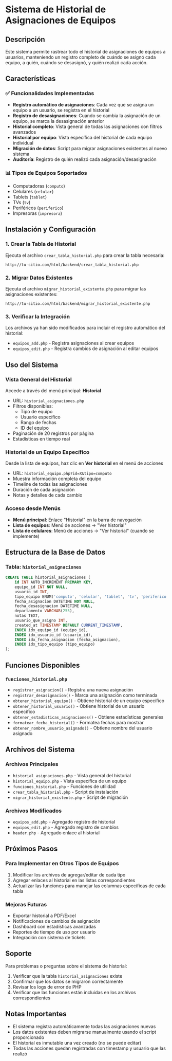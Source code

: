 # Sistema de Historial de Asignaciones de Equipos

## Descripción
Este sistema permite rastrear todo el historial de asignaciones de equipos a usuarios, manteniendo un registro completo de cuándo se asignó cada equipo, a quién, cuándo se desasignó, y quién realizó cada acción.

## Características

### ✅ Funcionalidades Implementadas
- **Registro automático de asignaciones**: Cada vez que se asigna un equipo a un usuario, se registra en el historial
- **Registro de desasignaciones**: Cuando se cambia la asignación de un equipo, se marca la desasignación anterior
- **Historial completo**: Vista general de todas las asignaciones con filtros avanzados
- **Historial por equipo**: Vista específica del historial de cada equipo individual
- **Migración de datos**: Script para migrar asignaciones existentes al nuevo sistema
- **Auditoría**: Registro de quién realizó cada asignación/desasignación

### 📊 Tipos de Equipos Soportados
- Computadoras (`computo`)
- Celulares (`celular`)
- Tablets (`tablet`)
- TVs (`tv`)
- Periféricos (`periferico`)
- Impresoras (`impresora`)

## Instalación y Configuración

### 1. Crear la Tabla de Historial
Ejecuta el archivo `crear_tabla_historial.php` para crear la tabla necesaria:
```
http://tu-sitio.com/html/backend/crear_tabla_historial.php
```

### 2. Migrar Datos Existentes
Ejecuta el archivo `migrar_historial_existente.php` para migrar las asignaciones existentes:
```
http://tu-sitio.com/html/backend/migrar_historial_existente.php
```

### 3. Verificar la Integración
Los archivos ya han sido modificados para incluir el registro automático del historial:
- `equipos_add.php` - Registra asignaciones al crear equipos
- `equipos_edit.php` - Registra cambios de asignación al editar equipos

## Uso del Sistema

### Vista General del Historial
Accede a través del menú principal: **Historial**
- URL: `historial_asignaciones.php`
- Filtros disponibles:
  - Tipo de equipo
  - Usuario específico
  - Rango de fechas
  - ID del equipo
- Paginación de 20 registros por página
- Estadísticas en tiempo real

### Historial de un Equipo Específico
Desde la lista de equipos, haz clic en **Ver historial** en el menú de acciones
- URL: `historial_equipo.php?id=X&tipo=computo`
- Muestra información completa del equipo
- Timeline de todas las asignaciones
- Duración de cada asignación
- Notas y detalles de cada cambio

### Acceso desde Menús
- **Menú principal**: Enlace "Historial" en la barra de navegación
- **Lista de equipos**: Menú de acciones → "Ver historial"
- **Lista de celulares**: Menú de acciones → "Ver historial" (cuando se implemente)

## Estructura de la Base de Datos

### Tabla: `historial_asignaciones`
```sql
CREATE TABLE historial_asignaciones (
    id INT AUTO_INCREMENT PRIMARY KEY,
    equipo_id INT NOT NULL,
    usuario_id INT,
    tipo_equipo ENUM('computo', 'celular', 'tablet', 'tv', 'periferico', 'impresora') NOT NULL,
    fecha_asignacion DATETIME NOT NULL,
    fecha_desasignacion DATETIME NULL,
    departamento VARCHAR(255),
    notas TEXT,
    usuario_que_asigno INT,
    created_at TIMESTAMP DEFAULT CURRENT_TIMESTAMP,
    INDEX idx_equipo_id (equipo_id),
    INDEX idx_usuario_id (usuario_id),
    INDEX idx_fecha_asignacion (fecha_asignacion),
    INDEX idx_tipo_equipo (tipo_equipo)
);
```

## Funciones Disponibles

### `funciones_historial.php`
- `registrar_asignacion()` - Registra una nueva asignación
- `registrar_desasignacion()` - Marca una asignación como terminada
- `obtener_historial_equipo()` - Obtiene historial de un equipo específico
- `obtener_historial_usuario()` - Obtiene historial de un usuario específico
- `obtener_estadisticas_asignaciones()` - Obtiene estadísticas generales
- `formatear_fecha_historial()` - Formatea fechas para mostrar
- `obtener_nombre_usuario_asignado()` - Obtiene nombre del usuario asignado

## Archivos del Sistema

### Archivos Principales
- `historial_asignaciones.php` - Vista general del historial
- `historial_equipo.php` - Vista específica de un equipo
- `funciones_historial.php` - Funciones de utilidad
- `crear_tabla_historial.php` - Script de instalación
- `migrar_historial_existente.php` - Script de migración

### Archivos Modificados
- `equipos_add.php` - Agregado registro de historial
- `equipos_edit.php` - Agregado registro de cambios
- `header.php` - Agregado enlace al historial

## Próximos Pasos

### Para Implementar en Otros Tipos de Equipos
1. Modificar los archivos de agregar/editar de cada tipo
2. Agregar enlaces al historial en las listas correspondientes
3. Actualizar las funciones para manejar las columnas específicas de cada tabla

### Mejoras Futuras
- Exportar historial a PDF/Excel
- Notificaciones de cambios de asignación
- Dashboard con estadísticas avanzadas
- Reportes de tiempo de uso por usuario
- Integración con sistema de tickets

## Soporte

Para problemas o preguntas sobre el sistema de historial:
1. Verificar que la tabla `historial_asignaciones` existe
2. Confirmar que los datos se migraron correctamente
3. Revisar los logs de error de PHP
4. Verificar que las funciones están incluidas en los archivos correspondientes

## Notas Importantes

- El sistema registra automáticamente todas las asignaciones nuevas
- Los datos existentes deben migrarse manualmente usando el script proporcionado
- El historial es inmutable una vez creado (no se puede editar)
- Todas las acciones quedan registradas con timestamp y usuario que las realizó 
